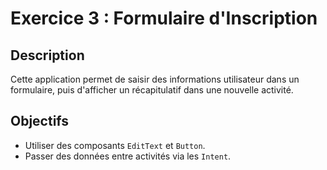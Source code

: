 # Exercice 3 : Formulaire d'Inscription

## Description
Cette application permet de saisir des informations utilisateur dans un formulaire, puis d'afficher un récapitulatif dans une nouvelle activité.

## Objectifs
- Utiliser des composants `EditText` et `Button`.
- Passer des données entre activités via les `Intent`.
